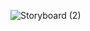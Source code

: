 ![Storyboard (2)](https://user-images.githubusercontent.com/73800301/147379796-cd30b413-6121-4ad6-aa07-90bc9cf8e931.jpg)
